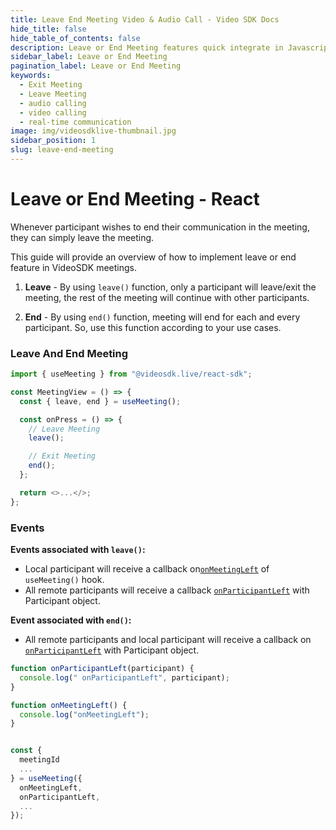 ```yaml
---
title: Leave End Meeting Video & Audio Call - Video SDK Docs
hide_title: false
hide_table_of_contents: false
description: Leave or End Meeting features quick integrate in Javascript, React JS, Android, IOS, React Native, Flutter with Video SDK to add live video & audio conferencing to your applications.
sidebar_label: Leave or End Meeting
pagination_label: Leave or End Meeting
keywords:
  - Exit Meeting
  - Leave Meeting
  - audio calling
  - video calling
  - real-time communication
image: img/videosdklive-thumbnail.jpg
sidebar_position: 1
slug: leave-end-meeting
---
```


# Leave or End Meeting - React

Whenever participant wishes to end their communication in the meeting, they can simply leave the meeting.

This guide will provide an overview of how to implement leave or end feature in VideoSDK meetings.

1. **Leave** - By using `leave()` function, only a participant will leave/exit the meeting, the rest of the meeting will continue with other participants.

2. **End** - By using `end()` function, meeting will end for each and every participant. So, use this function according to your use cases.

### Leave And End Meeting

```js
import { useMeeting } from "@videosdk.live/react-sdk";

const MeetingView = () => {
  const { leave, end } = useMeeting();

  const onPress = () => {
    // Leave Meeting
    leave();

    // Exit Meeting
    end();
  };

  return <>...</>;
};
```

### Events

**Events associated with `leave()`:**

- Local participant will receive a callback on[`onMeetingLeft`](../../../api/sdk-reference/use-meeting/events#onmeetingleft) of `useMeeting()` hook.
- All remote participants will receive a callback [`onParticipantLeft`](../../../api/sdk-reference/use-meeting/events#onparticipantleft) with Participant object.

**Event associated with `end()`:**

- All remote participants and local participant will receive a callback on [`onParticipantLeft`](../../../api/sdk-reference/use-meeting/events#onparticipantleft) with Participant object.

```js
function onParticipantLeft(participant) {
  console.log(" onParticipantLeft", participant);
}

function onMeetingLeft() {
  console.log("onMeetingLeft");
}


const {
  meetingId
  ...
} = useMeeting({
  onMeetingLeft,
  onParticipantLeft,
  ...
});
```
